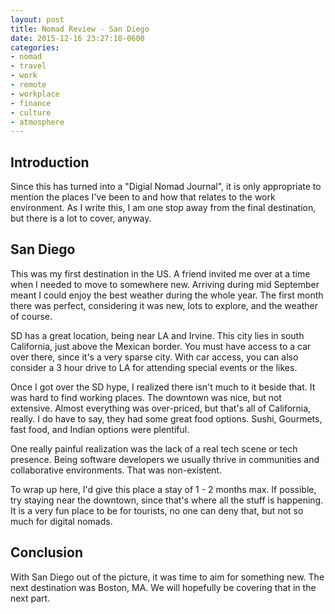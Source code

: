 ```yaml
---
layout: post
title: Nomad Review - San Diego
date: 2015-12-16 23:27:10-0600
categories: 
- nomad
- travel
- work
- remote
- workplace
- finance
- culture
- atmosphere
---
```


## Introduction

Since this has turned into a "Digial Nomad Journal", it is only appropriate to mention the places I've been to and how that relates to the work environment. As I write this, I am one stop away from the final destination, but there is a lot to cover, anyway.

## San Diego

This was my first destination in the US. A friend invited me over at a time when I needed to move to somewhere new. Arriving during mid September meant I could enjoy the best weather during the whole year. The first month there was perfect, considering it was new, lots to explore, and the weather of course.

SD has a great location, being near LA and Irvine. This city lies in south California, just above the Mexican border. You must have access to a car over there, since it's a very sparse city. With car access, you can also consider a 3 hour drive to LA for attending special events or the likes.

Once I got over the SD hype, I realized there isn't much to it beside that. It was hard to find working places. The downtown was nice, but not extensive. Almost everything was over-priced, but that's all of California, really. I do have to say, they had some great food options. Sushi, Gourmets, fast food, and Indian options were plentiful.

One really painful realization was the lack of a real tech scene or tech presence. Being software developers we usually thrive in communities and collaborative environments. That was non-existent.

To wrap up here, I'd give this place a stay of 1 - 2 months max. If possible, try staying near the downtown, since that's where all the stuff is happening. It is a very fun place to be for tourists, no one can deny that, but not so much for digital nomads.

## Conclusion

With San Diego out of the picture, it was time to aim for something new. The next destination was Boston, MA. We will hopefully be covering that in the next part.
